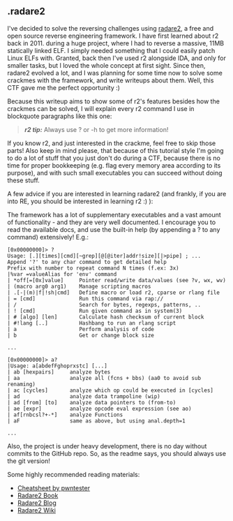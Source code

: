.radare2
--------

I've decided to solve the reversing challenges using
[radare2](http://www.radare.org/r/), a free and open source reverse engineering
framework. I have first learned about r2 back in 2011. during a huge project,
where I had to reverse a massive, 11MB statically linked ELF. I simply needed
something that I could easily patch Linux ELFs with.  Granted, back then I've
used r2 alongside IDA, and only for smaller tasks, but I loved the whole concept
at first sight. Since then, radare2 evolved a lot, and I was planning for some
time now to solve some crackmes with the framework, and write writeups about
them. Well, this CTF gave me the perfect opportunity :)

Because this writeup aims to show some of r2's features besides how the crackmes
can be solved, I will explain every r2 command I use in blockquote paragraphs
like this one:

> ***r2 tip:*** Always use ? or -h to get more information!

If you know r2, and just interested in the crackme, feel free to skip those
parts! Also keep in mind please, that because of this tutorial style I'm going
to do a lot of stuff that you just don't do during a CTF, because there is no
time for proper bookkeeping (e.g. flag every memory area according to its
purpose), and with such small executables you can succeed without doing these
stuff.

A few advice if you are interested in learning radare2 (and frankly, if you are
into RE, you should be interested in learning r2 :) ):

The framework has a lot of supplementary executables and a vast amount of
functionality - and they are very well documented. I encourage you to read the
available docs, and use the built-in help (by appending a ? to any command)
extensively! E.g.:

```
[0x00000000]> ?
Usage: [.][times][cmd][~grep][@[@iter]addr!size][|>pipe] ; ...
Append '?' to any char command to get detailed help
Prefix with number to repeat command N times (f.ex: 3x)
|%var =valueAlias for 'env' command
| *off[=[0x]value]     Pointer read/write data/values (see ?v, wx, wv)
| (macro arg0 arg1)    Manage scripting macros
| .[-|(m)|f|!sh|cmd]   Define macro or load r2, cparse or rlang file
| = [cmd]              Run this command via rap://
| /                    Search for bytes, regexps, patterns, ..
| ! [cmd]              Run given command as in system(3)
| # [algo] [len]       Calculate hash checksum of current block
| #!lang [..]          Hashbang to run an rlang script
| a                    Perform analysis of code
| b                    Get or change block size

...

[0x00000000]> a?
|Usage: a[abdefFghoprxstc] [...]
| ab [hexpairs]     analyze bytes
| aa                analyze all (fcns + bbs) (aa0 to avoid sub renaming)
| ac [cycles]       analyze which op could be executed in [cycles]
| ad                analyze data trampoline (wip)
| ad [from] [to]    analyze data pointers to (from-to)
| ae [expr]         analyze opcode eval expression (see ao)
| af[rnbcsl?+-*]    analyze Functions
| aF                same as above, but using anal.depth=1

...
```

Also, the project is under heavy development, there is no day
without commits to the GitHub repo. So, as the readme says, you should always
use the git version!

Some highly recommended reading materials:

- [Cheatsheet by pwntester](https://github.com/pwntester/cheatsheets/blob/master/radare2.md)
- [Radare2 Book](https://www.gitbook.com/book/radare/radare2book/details)
- [Radare2 Blog](http://radare.today)
- [Radare2 Wiki](https://github.com/radare/radare2/wiki)
